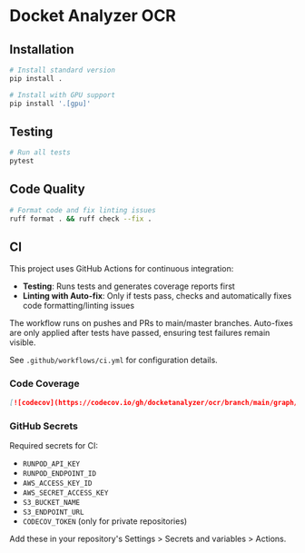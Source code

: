 # Docket Analyzer OCR

## Installation

```bash
# Install standard version
pip install .

# Install with GPU support
pip install '.[gpu]'
```

## Testing

```bash
# Run all tests
pytest
```

## Code Quality

```bash
# Format code and fix linting issues
ruff format . && ruff check --fix .
```

## CI

This project uses GitHub Actions for continuous integration:

- **Testing**: Runs tests and generates coverage reports first
- **Linting with Auto-fix**: Only if tests pass, checks and automatically fixes code formatting/linting issues

The workflow runs on pushes and PRs to main/master branches. Auto-fixes are only applied after tests have passed, ensuring test failures remain visible.

See `.github/workflows/ci.yml` for configuration details.

### Code Coverage

```markdown
[![codecov](https://codecov.io/gh/docketanalyzer/ocr/branch/main/graph/badge.svg)](https://codecov.io/gh/docketanalyzer/ocr)
```

### GitHub Secrets

Required secrets for CI:
- `RUNPOD_API_KEY`
- `RUNPOD_ENDPOINT_ID`
- `AWS_ACCESS_KEY_ID`
- `AWS_SECRET_ACCESS_KEY`
- `S3_BUCKET_NAME`
- `S3_ENDPOINT_URL`
- `CODECOV_TOKEN` (only for private repositories)

Add these in your repository's Settings > Secrets and variables > Actions.

